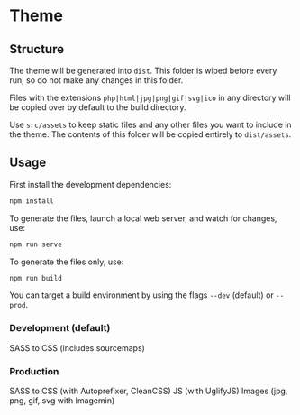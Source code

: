 # Theme

## Structure

The theme will be generated into `dist`. This folder is wiped before every run, so do not make any changes in this folder.

Files with the extensions `php|html|jpg|png|gif|svg|ico` in any directory will be copied over by default to the build directory.

Use `src/assets` to keep static files and any other files you want to include in the theme. The contents of this folder will be copied entirely to `dist/assets`.

## Usage

First install the development dependencies:

```bash
npm install
```

To generate the files, launch a local web server, and watch for changes, use:

```bash
npm run serve
```

To generate the files only, use:

```bash
npm run build
```

You can target a build environment by using the flags `--dev` (default) or `--prod`.

### Development (default)

SASS to CSS (includes sourcemaps)

### Production

SASS to CSS (with Autoprefixer, CleanCSS)
JS (with UglifyJS)
Images (jpg, png, gif, svg with Imagemin)
